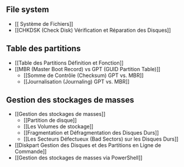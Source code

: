 ## File system
- [[ Système de Fichiers]]
- [[CHKDSK (Check Disk) Vérification et Réparation des Disques]]

## Table des partitions
- [[Table des Partitions Définition et Fonction]]
-  [[MBR (Master Boot Record) vs GPT (GUID Partition Table)]]
	- [[Somme de Contrôle (Checksum) GPT vs. MBR]]
	- [[Journalisation (Journaling) GPT vs. MBR]]


## Gestion des stockages de masses
- [[Gestion des stockages de masses]]
	- [[Partition de disque]]
	- [[Les Volumes de stockage]]
	- [[Fragmentation et Défragmentation des Disques Durs]]
	- [[Les Secteurs Défectueux (Bad Sectors) sur les Disques Durs]]
- [[Diskpart Gestion des Disques et des Partitions en Ligne de Commande]]
- [[Gestion des stockages de masses via PowerShell]]